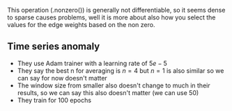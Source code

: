This operation (.nonzero()) is generally not differentiable, so it seems dense to sparse causes problems, well it is more about also how you select the values for the edge weights based on the non zero.


## Time series anomaly
- They use Adam trainer with a learning rate of $5e-5$
- They say the best n for averaging is $n=4$ but $n=1$ is also similar so we can say for now doesn't matter
- The window size from smaller also doesn't change to much in their results, so we can say this also doesn't matter (we can use 50)
- They train for 100 epochs